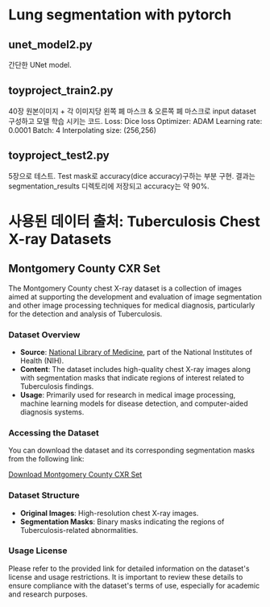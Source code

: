
# Lung segmentation with pytorch

## unet_model2.py

간단한 UNet model.

## toyproject_train2.py

40장 원본이미지 + 각 이미지당 왼쪽 폐 마스크 & 오른쪽 폐 마스크로 input dataset 구성하고 모델 학습 시키는 코드.
Loss: Dice loss
Optimizer: ADAM
Learning rate: 0.0001
Batch: 4
Interpolating size: (256,256)

## toyproject_test2.py

5장으로 테스트. Test mask로 accuracy(dice accuracy)구하는 부분 구현.
결과는 segmentation_results 디렉토리에 저장되고 accuracy는 약 90%.



# 사용된 데이터 출처: Tuberculosis Chest X-ray Datasets

## Montgomery County CXR Set

The Montgomery County chest X-ray dataset is a collection of images aimed at supporting the development and evaluation of image segmentation and other image processing techniques for medical diagnosis, particularly for the detection and analysis of Tuberculosis.

### Dataset Overview

- **Source**: [National Library of Medicine](https://data.lhncbc.nlm.nih.gov/public/Tuberculosis-Chest-X-ray-Datasets/Montgomery-County-CXR-Set/MontgomerySet/index.html), part of the National Institutes of Health (NIH).
- **Content**: The dataset includes high-quality chest X-ray images along with segmentation masks that indicate regions of interest related to Tuberculosis findings.
- **Usage**: Primarily used for research in medical image processing, machine learning models for disease detection, and computer-aided diagnosis systems.

### Accessing the Dataset

You can download the dataset and its corresponding segmentation masks from the following link:

[Download Montgomery County CXR Set](https://data.lhncbc.nlm.nih.gov/public/Tuberculosis-Chest-X-ray-Datasets/Montgomery-County-CXR-Set/MontgomerySet/index.html)

### Dataset Structure

- **Original Images**: High-resolution chest X-ray images.
- **Segmentation Masks**: Binary masks indicating the regions of Tuberculosis-related abnormalities.

### Usage License

Please refer to the provided link for detailed information on the dataset's license and usage restrictions. It is important to review these details to ensure compliance with the dataset's terms of use, especially for academic and research purposes.

